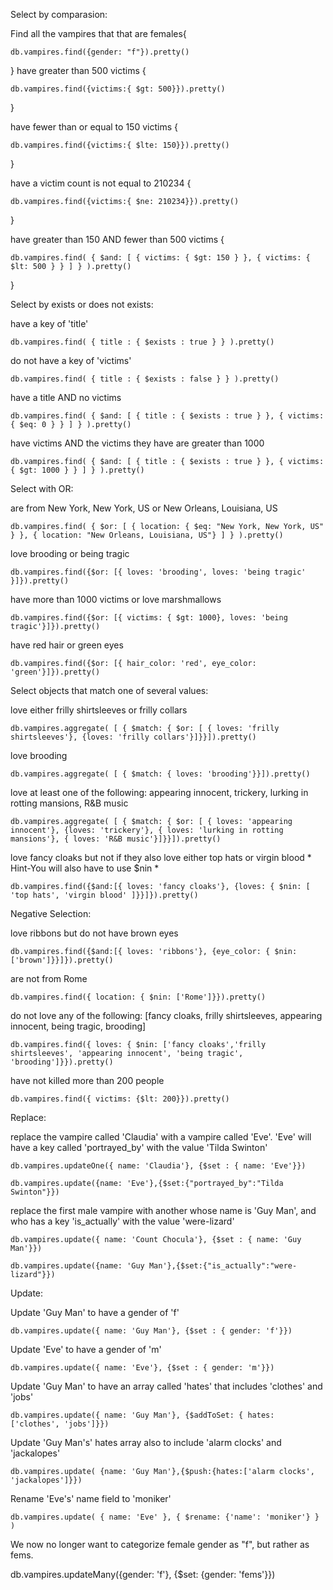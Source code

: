 Select by comparasion:

Find all the vampires that that are females{

    db.vampires.find({gender: "f"}).pretty() 

}
have greater than 500 victims {

    db.vampires.find({victims:{ $gt: 500}}).pretty()

}

have fewer than or equal to 150 victims {

    db.vampires.find({victims:{ $lte: 150}}).pretty()

}

have a victim count is not equal to 210234 {

    db.vampires.find({victims:{ $ne: 210234}}).pretty() 

}

have greater than 150 AND fewer than 500 victims {

    db.vampires.find( { $and: [ { victims: { $gt: 150 } }, { victims: { $lt: 500 } } ] } ).pretty()

}

Select by exists or does not exists:

have a key of 'title'

    db.vampires.find( { title : { $exists : true } } ).pretty()

do not have a key of 'victims' 

    db.vampires.find( { title : { $exists : false } } ).pretty()

have a title AND no victims

    db.vampires.find( { $and: [ { title : { $exists : true } }, { victims: { $eq: 0 } } ] } ).pretty()

have victims AND the victims they have are greater than 1000

    db.vampires.find( { $and: [ { title : { $exists : true } }, { victims: { $gt: 1000 } } ] } ).pretty()


Select with OR:

are from New York, New York, US or New Orleans, Louisiana, US

    db.vampires.find( { $or: [ { location: { $eq: "New York, New York, US" } }, { location: "New Orleans, Louisiana, US"} ] } ).pretty()

love brooding or being tragic 

    db.vampires.find({$or: [{ loves: 'brooding', loves: 'being tragic' }]}).pretty()

have more than 1000 victims or love marshmallows 

    db.vampires.find({$or: [{ victims: { $gt: 1000}, loves: 'being tragic'}]}).pretty()

have red hair or green eyes

    db.vampires.find({$or: [{ hair_color: 'red', eye_color: 'green'}]}).pretty()

Select objects that match one of several values:

love either frilly shirtsleeves or frilly collars

    db.vampires.aggregate( [ { $match: { $or: [ { loves: 'frilly shirtsleeves'}, {loves: 'frilly collars'}]}}]).pretty()

love brooding 

    db.vampires.aggregate( [ { $match: { loves: 'brooding'}}]).pretty()

love at least one of the following: appearing innocent, trickery, lurking in rotting mansions, R&B music

    db.vampires.aggregate( [ { $match: { $or: [ { loves: 'appearing innocent'}, {loves: 'trickery'}, { loves: 'lurking in rotting mansions'}, { loves: 'R&B music'}]}}]).pretty()

love fancy cloaks but not if they also love either top hats or virgin blood * Hint-You will also have to use $nin *

    db.vampires.find({$and:[{ loves: 'fancy cloaks'}, {loves: { $nin: [ 'top hats', 'virgin blood' ]}}]}).pretty()

Negative Selection: 

love ribbons but do not have brown eyes

    db.vampires.find({$and:[{ loves: 'ribbons'}, {eye_color: { $nin: ['brown']}}]}).pretty()

are not from Rome

    db.vampires.find({ location: { $nin: ['Rome']}}).pretty()

do not love any of the following: [fancy cloaks, frilly shirtsleeves, appearing innocent, being tragic, brooding]

    db.vampires.find({ loves: { $nin: ['fancy cloaks','frilly shirtsleeves', 'appearing innocent', 'being tragic', 'brooding']}}).pretty()

have not killed more than 200 people

    db.vampires.find({ victims: {$lt: 200}}).pretty()

Replace:

replace the vampire called 'Claudia' with a vampire called 'Eve'. 'Eve' will have a key called 'portrayed_by' with the value 'Tilda Swinton'

    db.vampires.updateOne({ name: 'Claudia'}, {$set : { name: 'Eve'}})
    
    db.vampires.update({name: 'Eve'},{$set:{"portrayed_by":"Tilda Swinton"}})

replace the first male vampire with another whose name is 'Guy Man', and who has a key 'is_actually' with the value 'were-lizard'

    db.vampires.update({ name: 'Count Chocula'}, {$set : { name: 'Guy Man'}})

    db.vampires.update({name: 'Guy Man'},{$set:{"is_actually":"were-lizard"}})

Update:

Update 'Guy Man' to have a gender of 'f'

    db.vampires.update({ name: 'Guy Man'}, {$set : { gender: 'f'}})

Update 'Eve' to have a gender of 'm'

    db.vampires.update({ name: 'Eve'}, {$set : { gender: 'm'}})

Update 'Guy Man' to have an array called 'hates' that includes 'clothes' and 'jobs'

    db.vampires.update({ name: 'Guy Man'}, {$addToSet: { hates: ['clothes', 'jobs']}})

Update 'Guy Man's' hates array also to include 'alarm clocks' and 'jackalopes'

    db.vampires.update( {name: 'Guy Man'},{$push:{hates:['alarm clocks', 'jackalopes']}})

Rename 'Eve's' name field to 'moniker'

    db.vampires.update( { name: 'Eve' }, { $rename: {'name': 'moniker'} } )

We now no longer want to categorize female gender as "f", but rather as fems. 

db.vampires.updateMany({gender: 'f'}, {$set: {gender: 'fems'}})